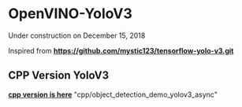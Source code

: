 # OpenVINO-YoloV3
Under construction on December 15, 2018

Inspired from **https://github.com/mystic123/tensorflow-yolo-v3.git**
  
## CPP Version YoloV3
**[cpp version is here](cpp)** "cpp/object_detection_demo_yolov3_async"
